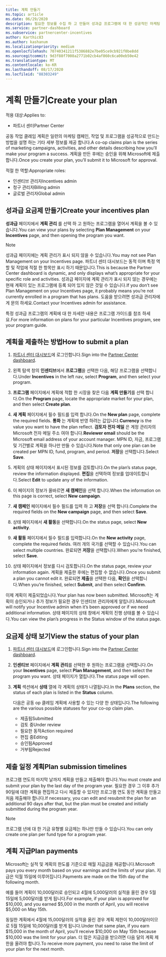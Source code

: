 ```yaml
---
title: 계획 만들기
ms.topic: article
ms.date: 06/29/2020
description: 필요한 정보를 수집 하 고 만들어 성과급 프로그램에 대 한 성공적인 마케팅 계획을 생성 합니다.
ms.service: partner-dashboard
ms.subservice: partnercenter-incentives
author: Karthic83
ms.author: kashanum
ms.localizationpriority: medium
ms.openlocfilehash: 70740341211f5386882e7be05ce9cb921f0be8dd
ms.sourcegitcommit: 9d3f88f7008a2771b02cb4af860c6ca00eb50e42
ms.translationtype: MT
ms.contentlocale: ko-KR
ms.lasthandoff: 08/17/2020
ms.locfileid: "88303249"
---
```

# <a name="create-your-plan"></a><span data-ttu-id="31c5d-103">계획 만들기</span><span class="sxs-lookup"><span data-stu-id="31c5d-103">Create your plan</span></span>

<span data-ttu-id="31c5d-104">적용 대상:</span><span class="sxs-lookup"><span data-stu-id="31c5d-104">Applies to:</span></span>

- <span data-ttu-id="31c5d-105">파트너 센터</span><span class="sxs-lookup"><span data-stu-id="31c5d-105">Partner Center</span></span>

<span data-ttu-id="31c5d-106">공동 작업 클레임 계획은 일련의 마케팅 캠페인, 작업 및 프로그램을 성공적으로 만드는 방법을 설명 하는 기타 세부 정보를 제공 합니다.</span><span class="sxs-lookup"><span data-stu-id="31c5d-106">A co-op claims plan is the series of marketing campaigns, activities, and other details describing how you’ll make your program a success.</span></span> <span data-ttu-id="31c5d-107">계획을 만든 후에는 승인을 위해 Microsoft에 제출 합니다.</span><span class="sxs-lookup"><span data-stu-id="31c5d-107">Once you create your plan, you’ll submit it to Microsoft for approval.</span></span> 

<span data-ttu-id="31c5d-108">적절 한 역할:</span><span class="sxs-lookup"><span data-stu-id="31c5d-108">Appropriate roles:</span></span>

- <span data-ttu-id="31c5d-109">인센티브 관리자</span><span class="sxs-lookup"><span data-stu-id="31c5d-109">Incentives admin</span></span>
- <span data-ttu-id="31c5d-110">청구 관리자</span><span class="sxs-lookup"><span data-stu-id="31c5d-110">Billing admin</span></span>
- <span data-ttu-id="31c5d-111">글로벌 관리자</span><span class="sxs-lookup"><span data-stu-id="31c5d-111">Global admin</span></span>

## <a name="create-your-incentives-plan"></a><span data-ttu-id="31c5d-112">성과급 요금제 만들기</span><span class="sxs-lookup"><span data-stu-id="31c5d-112">Create your incentives plan</span></span>

<span data-ttu-id="31c5d-113">**성과급** 페이지에서 **계획 관리** 를 선택 하 고 원하는 프로그램을 열어서 계획을 볼 수 있습니다.</span><span class="sxs-lookup"><span data-stu-id="31c5d-113">You can view your plans by selecting **Plan Management** on your **Incentives** page, and then opening the program you want.</span></span>

>[!NOTE]
><span data-ttu-id="31c5d-114">성과급 페이지에는 계획 관리가 표시 되지 않을 수 있습니다.</span><span class="sxs-lookup"><span data-stu-id="31c5d-114">You may not see Plan Management on your Incentives page.</span></span> <span data-ttu-id="31c5d-115">파트너 센터 대시보드는 동적 이며 특정 역할 및 작업에 적절 한 항목만 표시 하기 때문입니다.</span><span class="sxs-lookup"><span data-stu-id="31c5d-115">This is because the Partner Center dashboard is dynamic, and only displays what’s appropriate for your specific role and activities.</span></span> <span data-ttu-id="31c5d-116">성과급 페이지에 계획 관리가 표시 되지 않는 경우에는 현재 계획이 있는 프로그램에 등록 되어 있지 않은 것일 수 있습니다.</span><span class="sxs-lookup"><span data-stu-id="31c5d-116">If you don’t see Plan Management on your Incentives page, it probably means you’re not currently enrolled in a program that has plans.</span></span> <span data-ttu-id="31c5d-117">도움을 받으려면 성과급 관리자에 게 문의 하세요.</span><span class="sxs-lookup"><span data-stu-id="31c5d-117">Contact your Incentives admin for assistance.</span></span>

<span data-ttu-id="31c5d-118">특정 성과급 프로그램의 계획에 대 한 자세한 내용은 프로그램 가이드를 참조 하세요.</span><span class="sxs-lookup"><span data-stu-id="31c5d-118">For more information on plans for your particular Incentives program, see your program guide.</span></span>

## <a name="how-to-submit-a-plan"></a><span data-ttu-id="31c5d-119">계획을 제출하는 방법</span><span class="sxs-lookup"><span data-stu-id="31c5d-119">How to submit a plan</span></span>

1. <span data-ttu-id="31c5d-120">[파트너 센터 대시보드](https://partner.microsoft.com/dashboard/)에 로그인합니다.</span><span class="sxs-lookup"><span data-stu-id="31c5d-120">Sign into the [Partner Center dashboard](https://partner.microsoft.com/dashboard/).</span></span>

2. <span data-ttu-id="31c5d-121">왼쪽 탐색 창의 **인센티브**에서 **프로그램**을 선택한 다음, 해당 프로그램을 선택합니다.</span><span class="sxs-lookup"><span data-stu-id="31c5d-121">Under **Incentives** in the left nav, select **Program**, and then select your program.</span></span> 

3. <span data-ttu-id="31c5d-122">**프로그램** 페이지에서 계획에 적합 한 시장을 찾은 다음 **계획 만들기**를 선택 합니다.</span><span class="sxs-lookup"><span data-stu-id="31c5d-122">On the **Program** page, locate the appropriate market for your plan, and then select **Create plan**.</span></span> 

4. <span data-ttu-id="31c5d-123">**새 계획** 페이지에서 필수 필드를 입력 합니다.</span><span class="sxs-lookup"><span data-stu-id="31c5d-123">On the **New plan** page, complete the required fields.</span></span> <span data-ttu-id="31c5d-124">**통화** 는 계획에 반영 하려는 값입니다.</span><span class="sxs-lookup"><span data-stu-id="31c5d-124">**Currency** is the value you want to have the plan reflect.</span></span> <span data-ttu-id="31c5d-125">**검토자 전자 메일** 은 계정 관리자의 Microsoft 전자 메일 주소 여야 합니다.</span><span class="sxs-lookup"><span data-stu-id="31c5d-125">**Reviewer email** should be the Microsoft email address of your account manager.</span></span> <span data-ttu-id="31c5d-126">MPN ID, 자금, 프로그램 및 기간별로 계획을 하나만 만들 수 있습니다.</span><span class="sxs-lookup"><span data-stu-id="31c5d-126">Note that only one plan can be created per MPN ID, fund, program, and period.</span></span> <span data-ttu-id="31c5d-127">**저장**을 선택합니다.</span><span class="sxs-lookup"><span data-stu-id="31c5d-127">Select **Save**.</span></span>

5. <span data-ttu-id="31c5d-128">계획의 상태 페이지에서 표시된 정보를 검토합니다.</span><span class="sxs-lookup"><span data-stu-id="31c5d-128">On the plan’s status page, review the information displayed.</span></span> <span data-ttu-id="31c5d-129">**편집**을 선택하여 정보를 업데이트합니다.</span><span class="sxs-lookup"><span data-stu-id="31c5d-129">Select **Edit** to update any of the information.</span></span>

6. <span data-ttu-id="31c5d-130">이 페이지의 정보가 올바르면 **새 캠페인**을 선택 합니다.</span><span class="sxs-lookup"><span data-stu-id="31c5d-130">When the information on this page is correct, select **New campaign**.</span></span>

7. <span data-ttu-id="31c5d-131">**새 캠페인** 페이지에서 필수 필드를 입력 하 고 **저장**을 선택 합니다.</span><span class="sxs-lookup"><span data-stu-id="31c5d-131">Complete the required fields on the **New campaign** page, and then select **Save**.</span></span>

8. <span data-ttu-id="31c5d-132">상태 페이지에서 **새 활동**을 선택합니다.</span><span class="sxs-lookup"><span data-stu-id="31c5d-132">On the status page, select **New activity**.</span></span> 

9. <span data-ttu-id="31c5d-133">**새 활동** 페이지에서 필수 필드를 입력합니다.</span><span class="sxs-lookup"><span data-stu-id="31c5d-133">On the **New activity** page, complete the required fields.</span></span> <span data-ttu-id="31c5d-134">여러 개의 국가를 선택할 수 있습니다.</span><span class="sxs-lookup"><span data-stu-id="31c5d-134">You can select multiple countries.</span></span> <span data-ttu-id="31c5d-135">완료되면 **저장**을 선택합니다.</span><span class="sxs-lookup"><span data-stu-id="31c5d-135">When you’re finished, select **Save**.</span></span> 

10. <span data-ttu-id="31c5d-136">상태 페이지에서 정보를 다시 검토합니다.</span><span class="sxs-lookup"><span data-stu-id="31c5d-136">On the status page, review your information again.</span></span> <span data-ttu-id="31c5d-137">계획을 제출한 후에는 편집할 수 없습니다.</span><span class="sxs-lookup"><span data-stu-id="31c5d-137">Once you submit a plan you cannot edit it.</span></span> <span data-ttu-id="31c5d-138">완료되면 **제출**을 선택한 다음, **확인**을 선택합니다.</span><span class="sxs-lookup"><span data-stu-id="31c5d-138">When you’re finished, select **Submit**, and then select **Confirm**.</span></span>

<span data-ttu-id="31c5d-139">이제 계획이 제출되었습니다.</span><span class="sxs-lookup"><span data-stu-id="31c5d-139">Your plan has now been submitted.</span></span> <span data-ttu-id="31c5d-140">Microsoft는 계획이 승인되거나 추가 정보가 필요한 경우 인센티브 관리자에게 알립니다.</span><span class="sxs-lookup"><span data-stu-id="31c5d-140">Microsoft will notify your Incentive admin when it’s been approved or if we need additional information.</span></span> <span data-ttu-id="31c5d-141">상태 페이지의 상태 창에서 계획의 진행 상태를 볼 수 있습니다.</span><span class="sxs-lookup"><span data-stu-id="31c5d-141">You can view the plan’s progress in the Status window of the status page.</span></span>

## <a name="view-the-status-of-your-plan"></a><span data-ttu-id="31c5d-142">요금제 상태 보기</span><span class="sxs-lookup"><span data-stu-id="31c5d-142">View the status of your plan</span></span>

1. <span data-ttu-id="31c5d-143">[파트너 센터 대시보드](https://partner.microsoft.com/dashboard/)에 로그인합니다.</span><span class="sxs-lookup"><span data-stu-id="31c5d-143">Sign into the [Partner Center dashboard](https://partner.microsoft.com/dashboard/).</span></span>

2. <span data-ttu-id="31c5d-144">**인센티브** 페이지에서 **계획 관리**를 선택한 후 원하는 프로그램을 선택합니다.</span><span class="sxs-lookup"><span data-stu-id="31c5d-144">On your **Incentives** page, select **Plan Management**, and then select the program you want.</span></span> <span data-ttu-id="31c5d-145">상태 페이지가 열립니다.</span><span class="sxs-lookup"><span data-stu-id="31c5d-145">The status page will open.</span></span>

3. <span data-ttu-id="31c5d-146">**계획** 섹션에서 **상태** 열에 각 계획의 상태가 나열됩니다.</span><span class="sxs-lookup"><span data-stu-id="31c5d-146">In the **Plans** section, the status of each plan is listed in the **Status** column.</span></span>

   <span data-ttu-id="31c5d-147">다음은 공동 op 클레임 계획에 사용할 수 있는 다양 한 상태입니다.</span><span class="sxs-lookup"><span data-stu-id="31c5d-147">The following are the various possible statuses for your co-op claim plan.</span></span>

   - <span data-ttu-id="31c5d-148">제출됨</span><span class="sxs-lookup"><span data-stu-id="31c5d-148">Submitted</span></span>
   - <span data-ttu-id="31c5d-149">검토 중</span><span class="sxs-lookup"><span data-stu-id="31c5d-149">Under review</span></span>
   - <span data-ttu-id="31c5d-150">필요한 동작</span><span class="sxs-lookup"><span data-stu-id="31c5d-150">Action required</span></span>
   - <span data-ttu-id="31c5d-151">편집 중</span><span class="sxs-lookup"><span data-stu-id="31c5d-151">Editing</span></span>
   - <span data-ttu-id="31c5d-152">승인됨</span><span class="sxs-lookup"><span data-stu-id="31c5d-152">Approved</span></span>
   - <span data-ttu-id="31c5d-153">거부됨</span><span class="sxs-lookup"><span data-stu-id="31c5d-153">Rejected</span></span>

## <a name="plan-submission-timelines"></a><span data-ttu-id="31c5d-154">제출 일정 계획</span><span class="sxs-lookup"><span data-stu-id="31c5d-154">Plan submission timelines</span></span>

<span data-ttu-id="31c5d-155">프로그램 연도의 마지막 날까지 계획을 만들고 제출해야 합니다.</span><span class="sxs-lookup"><span data-stu-id="31c5d-155">You must create and submit your plan by the last day of the program year.</span></span> <span data-ttu-id="31c5d-156">필요한 경우 그 이후 추가 90일에 대한 계획을 편집하고 다시 제출할 수 있지만 프로그램 연도 동안 계획을 만들고 처음 제출해야 합니다.</span><span class="sxs-lookup"><span data-stu-id="31c5d-156">If necessary, you can edit and resubmit the plan for an additional 90 days after that, but the plan must be created and initially submitted during the program year.</span></span>

>[!NOTE]
> <span data-ttu-id="31c5d-157">프로그램 년에 대 한 기금 유형별 요금제는 하나만 만들 수 있습니다.</span><span class="sxs-lookup"><span data-stu-id="31c5d-157">You can only create one plan per fund type for a program year.</span></span>

## <a name="plan-payments"></a><span data-ttu-id="31c5d-158">계획 지급</span><span class="sxs-lookup"><span data-stu-id="31c5d-158">Plan payments</span></span>

<span data-ttu-id="31c5d-159">Microsoft는 실적 및 계획의 한도를 기준으로 매월 지급금을 제공합니다.</span><span class="sxs-lookup"><span data-stu-id="31c5d-159">Microsoft pays you every month based on your earnings and the limits of your plan.</span></span> <span data-ttu-id="31c5d-160">지급은 익월 15일에 이루어집니다.</span><span class="sxs-lookup"><span data-stu-id="31c5d-160">Payments are made on the 15th day of the following month.</span></span>

<span data-ttu-id="31c5d-161">예를 들어 계획이 10,000달러로 승인되고 4월에 5,000달러의 실적을 올린 경우 5월 15일에 5,000달러를 받게 됩니다.</span><span class="sxs-lookup"><span data-stu-id="31c5d-161">For example, if your plan is approved for $10,000, and you earned $5,000 in the month of April, you will receive $5,000 on May 15th.</span></span>

<span data-ttu-id="31c5d-162">동일한 계획에서 4월에 15,000달러의 실적을 올린 경우 계획 제한이 10,000달러이므로 5월 15일에 10,000달러를 받게 됩니다.</span><span class="sxs-lookup"><span data-stu-id="31c5d-162">Under that same plan, if you earn $15,000 in the month of April, you’ll receive $10,000 on May 15th because $10,000 was the limit for your plan.</span></span> <span data-ttu-id="31c5d-163">더 많은 지급금을 받으려면 다음 달의 계획 제한을 올려야 합니다.</span><span class="sxs-lookup"><span data-stu-id="31c5d-163">To receive more payment, you need to raise the limit of your plan for the next month.</span></span>
